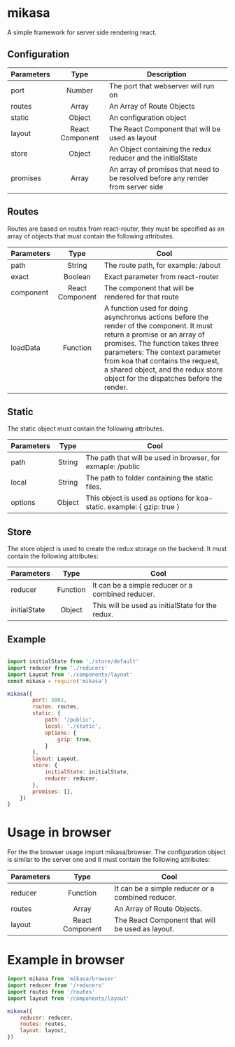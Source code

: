 # mikasa
A simple framework for server side rendering react.

## Configuration

| Parameters    | Type               | Description  |
| ------------- |:------------------:| ----- |
| port          | Number             | The port that webserver will run on |
| routes        | Array              | An Array of Route Objects |
| static        | Object             | An configuration object |
| layout        | React Component    | The React Component that will be used as layout |
| store         | Object             | An Object containing the redux reducer and the initialState |
| promises       | Array             | An array of promises that need to be resolved before any render from server side |


## Routes
Routes are based on routes from react-router, they must be specified as an array of objects that must contain the following attributes.

| Parameters    | Type               | Cool  |
| ------------- |:------------------:| ----- |
| path          | String             | The route path, for example: /about |
| exact        | Boolean              | Exact parameter from react-router |
| component        | React Component             | The component that will be rendered for that route |
| loadData        | Function    | A function used for doing asynchronus actions before the render of the component. It must return a promise or an array of promises. The function takes three parameters: The context parameter from koa that contains the request, a shared object, and the redux store object for the dispatches before the render.  |

## Static
The static object must contain the following attributes.

| Parameters    | Type               | Cool  |
| ------------- |:------------------:| ----- |
| path          | String             | The path that will be used in browser, for exmaple: /public |
| local        | String              | The path to folder containing the static files. |
| options        | Object            | This object is used as options for koa-static. example: { gzip: true } |

## Store
The store object is used to create the redux storage on the backend. It must contain the following attributes:

| Parameters    | Type               | Cool  |
| ------------- |:------------------:| ----- |
| reducer          | Function             | It can be a simple reducer or a combined reducer. |
| initialState        | Object              | This will be used as initialState for the redux. |

## Example
```javascript

import initialState from './store/default'
import reducer from './reducers'
import Layout from './components/layout'
const mikasa = require('mikasa')

mikasa({
        port: 3002,
        routes: routes,
        static: {
            path: '/public',
            local: './static',
            options: {
                gzip: true,
            }
        },
        layout: Layout,
        store: {
            initialState: initialState,
            reducer: reducer,
        },
        promises: [],
    })
}

```
# Usage in browser
For the the browser usage import mikasa/browser. The configuration object is similar to the server one and it must contain the following attributes:

| Parameters    | Type               | Cool  |
| ------------- |:------------------:| ----- |
| reducer          | Function        | It can be a simple reducer or a combined reducer. |
| routes        | Array              | An Array of Route Objects. |
| layout        | React Component    | The React Component that will be used as layout. |

# Example in browser

```javascript
import mikasa from 'mikasa/browser'
import reducer from '/reducers'
import routes from '/routes'
import layout from '/components/layout'

mikasa({
    reducer: reducer,
    routes: routes,
    layout: layout,
})
```

